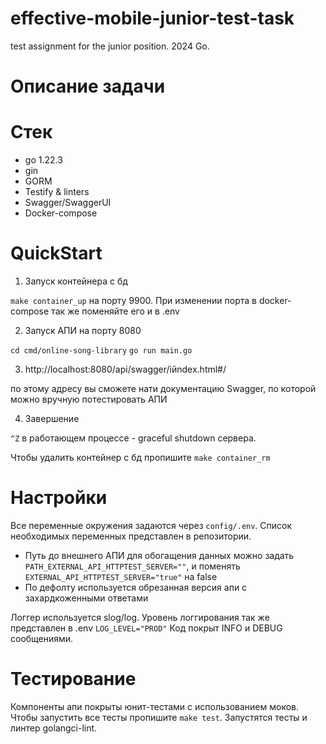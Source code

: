# effective-mobile-junior-test-task
test assignment for the junior position. 2024 Go.


# Описание задачи

# Стек

* go 1.22.3
* gin
* GORM
* Testify & linters
* Swagger/SwaggerUI
* Docker-compose

# QuickStart

1. Запуск контейнера с бд

```make container_up``` на порту 9900. При изменении порта в docker-compose так же поменяйте его и в .env

2. Запуск АПИ на порту 8080

```cd cmd/online-song-library```
```go run main.go```

3. http://localhost:8080/api/swagger/iйndex.html#/

по этому адресу вы сможете нати документацию Swagger, по которой можно вручную потестировать АПИ

4. Завершение

```^Z``` в работающем процессе - graceful shutdown сервера.

Чтобы удалить контейнер с бд пропишите ```make container_rm```

# Настройки 

Все переменные окружения задаются через ```config/.env```. Список необходимых переменных представлен в репозитории.


* Путь до внешнего АПИ для обогащения данных можно задать ```PATH_EXTERNAL_API_HTTPTEST_SERVER=""```, и поменять ```EXTERNAL_API_HTTPTEST_SERVER="true"``` на false
* По дефолту используется обрезанная версия апи с захардкоженными ответами

Логгер используется slog/log. Уровень логгирования так же представлен в .env ```LOG_LEVEL="PROD"```
Код покрыт INFO и DEBUG сообщениями.

# Тестирование

Компоненты апи покрыты юнит-тестами с использованием моков. Чтобы запустить все тесты пропишите ```make test```. Запустятся тесты и линтер golangci-lint.